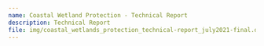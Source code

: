 ```yaml
---
name: Coastal Wetland Protection - Technical Report
description: Technical Report
file: img/coastal_wetlands_protection_technical-report_july2021-final.docx
---
```

